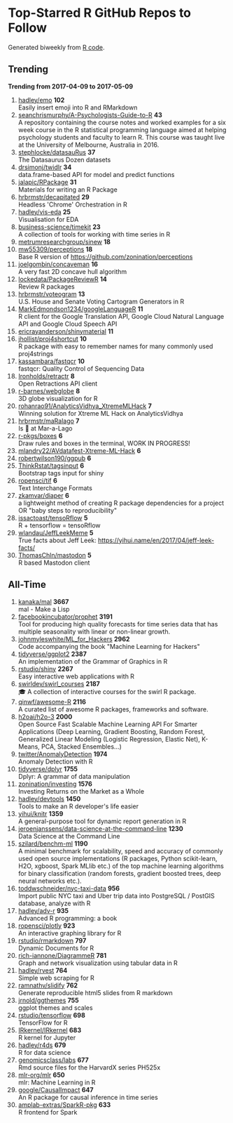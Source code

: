 # Top-Starred R GitHub Repos to Follow

Generated biweekly from [R code](https://github.com/qinwf/awesome-R/blob/master/trending_repo.R).

## Trending

**Trending from 2017-04-09 to 2017-05-09**

1. [hadley/emo](https://github.com/hadley/emo) **102**<br/>Easily insert emoji into R and RMarkdown
1. [seanchrismurphy/A-Psychologists-Guide-to-R](https://github.com/seanchrismurphy/A-Psychologists-Guide-to-R) **43**<br/>A repository containing the course notes and worked examples for a six week course in the R statistical programming language aimed at helping psychology students and faculty to learn R. This course was taught live at the University of Melbourne, Australia in 2016.
1. [stephlocke/datasauRus](https://github.com/stephlocke/datasauRus) **37**<br/>The Datasaurus Dozen datasets
1. [drsimonj/twidlr](https://github.com/drsimonj/twidlr) **34**<br/>data.frame-based API for model and predict functions
1. [jalapic/RPackage](https://github.com/jalapic/RPackage) **31**<br/>Materials for writing an R Package
1. [hrbrmstr/decapitated](https://github.com/hrbrmstr/decapitated) **29**<br/>Headless 'Chrome' Orchestration in R
1. [hadley/vis-eda](https://github.com/hadley/vis-eda) **25**<br/>Visualisation for EDA
1. [business-science/timekit](https://github.com/business-science/timekit) **23**<br/>A collection of tools for working with time series in R
1. [metrumresearchgroup/sinew](https://github.com/metrumresearchgroup/sinew) **18**<br/>
1. [mw55309/perceptions](https://github.com/mw55309/perceptions) **18**<br/>Base R version of https://github.com/zonination/perceptions
1. [joelgombin/concaveman](https://github.com/joelgombin/concaveman) **16**<br/>A very fast 2D concave hull algorithm
1. [lockedata/PackageReviewR](https://github.com/lockedata/PackageReviewR) **14**<br/>Review R packages
1. [hrbrmstr/voteogram](https://github.com/hrbrmstr/voteogram) **13**<br/>U.S. House and Senate Voting Cartogram Generators in R
1. [MarkEdmondson1234/googleLanguageR](https://github.com/MarkEdmondson1234/googleLanguageR) **11**<br/>R client for the Google Translation API, Google Cloud Natural Language API and Google Cloud Speech API
1. [ericrayanderson/shinymaterial](https://github.com/ericrayanderson/shinymaterial) **11**<br/>
1. [jhollist/proj4shortcut](https://github.com/jhollist/proj4shortcut) **10**<br/>R package with easy to remember names for many commonly used proj4strings
1. [kassambara/fastqcr](https://github.com/kassambara/fastqcr) **10**<br/>fastqcr: Quality Control of Sequencing Data
1. [Ironholds/retractr](https://github.com/Ironholds/retractr) **8**<br/>Open Retractions API client
1. [r-barnes/webglobe](https://github.com/r-barnes/webglobe) **8**<br/>3D globe visualization for R
1. [rohanrao91/AnalyticsVidhya_XtremeMLHack](https://github.com/rohanrao91/AnalyticsVidhya_XtremeMLHack) **7**<br/>Winning solution for Xtreme ML Hack on AnalyticsVidhya
1. [hrbrmstr/maRalago](https://github.com/hrbrmstr/maRalago) **7**<br/>Is 🍊 at Mar-a-Lago
1. [r-pkgs/boxes](https://github.com/r-pkgs/boxes) **6**<br/>Draw rules and boxes in the terminal, WORK IN PROGRESS!
1. [mlandry22/AVdatafest-Xtreme-ML-Hack](https://github.com/mlandry22/AVdatafest-Xtreme-ML-Hack) **6**<br/>
1. [robertwilson190/ggpub](https://github.com/robertwilson190/ggpub) **6**<br/>
1. [ThinkRstat/tagsinput](https://github.com/ThinkRstat/tagsinput) **6**<br/>Bootstrap tags input for shiny
1. [ropensci/tif](https://github.com/ropensci/tif) **6**<br/>Text Interchange Formats
1. [zkamvar/diaper](https://github.com/zkamvar/diaper) **6**<br/>a lightweight method of creating R package dependencies for a project OR "baby steps to reproducibility"
1. [issactoast/tensoRflow](https://github.com/issactoast/tensoRflow) **5**<br/>R + tensorflow = tensoRflow
1. [wlandau/JeffLeekMeme](https://github.com/wlandau/JeffLeekMeme) **5**<br/>True facts about Jeff Leek: https://yihui.name/en/2017/04/jeff-leek-facts/
1. [ThomasChln/mastodon](https://github.com/ThomasChln/mastodon) **5**<br/>R based Mastodon client


## All-Time

1. [kanaka/mal](https://github.com/kanaka/mal) **3667**<br/>mal - Make a Lisp
1. [facebookincubator/prophet](https://github.com/facebookincubator/prophet) **3191**<br/>Tool for producing high quality forecasts for time series data that has multiple seasonality with linear or non-linear growth.
1. [johnmyleswhite/ML_for_Hackers](https://github.com/johnmyleswhite/ML_for_Hackers) **2962**<br/>Code accompanying the book "Machine Learning for Hackers"
1. [tidyverse/ggplot2](https://github.com/tidyverse/ggplot2) **2387**<br/>An implementation of the Grammar of Graphics in R
1. [rstudio/shiny](https://github.com/rstudio/shiny) **2267**<br/>Easy interactive web applications with R
1. [swirldev/swirl_courses](https://github.com/swirldev/swirl_courses) **2187**<br/>:mortar_board: A collection of interactive courses for the swirl R package.
1. [qinwf/awesome-R](https://github.com/qinwf/awesome-R) **2116**<br/>A curated list of awesome R packages, frameworks and software.
1. [h2oai/h2o-3](https://github.com/h2oai/h2o-3) **2000**<br/>Open Source Fast Scalable Machine Learning API For Smarter Applications (Deep Learning, Gradient Boosting, Random Forest, Generalized Linear Modeling (Logistic Regression, Elastic Net), K-Means, PCA, Stacked Ensembles...)
1. [twitter/AnomalyDetection](https://github.com/twitter/AnomalyDetection) **1974**<br/>Anomaly Detection with R
1. [tidyverse/dplyr](https://github.com/tidyverse/dplyr) **1755**<br/>Dplyr: A grammar of data manipulation
1. [zonination/investing](https://github.com/zonination/investing) **1576**<br/>Investing Returns on the Market as a Whole
1. [hadley/devtools](https://github.com/hadley/devtools) **1450**<br/>Tools to make an R developer's life easier
1. [yihui/knitr](https://github.com/yihui/knitr) **1359**<br/>A general-purpose tool for dynamic report generation in R
1. [jeroenjanssens/data-science-at-the-command-line](https://github.com/jeroenjanssens/data-science-at-the-command-line) **1230**<br/>Data Science at the Command Line
1. [szilard/benchm-ml](https://github.com/szilard/benchm-ml) **1190**<br/>A minimal benchmark for scalability, speed and accuracy of commonly used open source implementations (R packages, Python scikit-learn, H2O, xgboost, Spark MLlib etc.) of the top machine learning algorithms for binary classification (random forests, gradient boosted trees, deep neural networks etc.).
1. [toddwschneider/nyc-taxi-data](https://github.com/toddwschneider/nyc-taxi-data) **956**<br/>Import public NYC taxi and Uber trip data into PostgreSQL / PostGIS database, analyze with R
1. [hadley/adv-r](https://github.com/hadley/adv-r) **935**<br/>Advanced R programming: a book
1. [ropensci/plotly](https://github.com/ropensci/plotly) **923**<br/>An interactive graphing library for R
1. [rstudio/rmarkdown](https://github.com/rstudio/rmarkdown) **797**<br/>Dynamic Documents for R
1. [rich-iannone/DiagrammeR](https://github.com/rich-iannone/DiagrammeR) **781**<br/>Graph and network visualization using tabular data in R
1. [hadley/rvest](https://github.com/hadley/rvest) **764**<br/>Simple web scraping for R
1. [ramnathv/slidify](https://github.com/ramnathv/slidify) **762**<br/>Generate reproducible html5 slides from R markdown
1. [jrnold/ggthemes](https://github.com/jrnold/ggthemes) **755**<br/>ggplot themes and scales
1. [rstudio/tensorflow](https://github.com/rstudio/tensorflow) **698**<br/>TensorFlow for R
1. [IRkernel/IRkernel](https://github.com/IRkernel/IRkernel) **683**<br/>R kernel for Jupyter
1. [hadley/r4ds](https://github.com/hadley/r4ds) **679**<br/>R for data science
1. [genomicsclass/labs](https://github.com/genomicsclass/labs) **677**<br/>Rmd source files for the HarvardX series PH525x
1. [mlr-org/mlr](https://github.com/mlr-org/mlr) **650**<br/>mlr: Machine Learning in R 
1. [google/CausalImpact](https://github.com/google/CausalImpact) **647**<br/>An R package for causal inference in time series
1. [amplab-extras/SparkR-pkg](https://github.com/amplab-extras/SparkR-pkg) **633**<br/>R frontend for Spark


